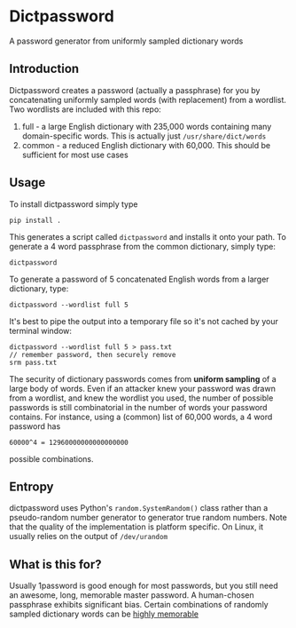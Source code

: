 Dictpassword
============
A password generator from uniformly sampled dictionary words

Introduction
------------
Dictpassword creates a password (actually a passphrase) for you by concatenating uniformly sampled words (with replacement) from a wordlist. Two wordlists are included with this repo:

  1. full - a large English dictionary with 235,000 words containing many domain-specific words. This is actually just `/usr/share/dict/words`
  2. common - a reduced English dictionary with 60,000. This should be sufficient for most use cases

Usage
-----
To install dictpassword simply type

    pip install .

This generates a script called `dictpassword` and installs it onto your path. To generate a 4 word passphrase from the common dictionary, simply type:

    dictpassword

To generate a password of 5 concatenated English words from a larger dictionary, type:

    dictpassword --wordlist full 5

It's best to pipe the output into a temporary file so it's not cached by your terminal window:

    dictpassword --wordlist full 5 > pass.txt
    // remember password, then securely remove
    srm pass.txt

The security of dictionary passwords comes from **uniform sampling** of a large body of words. Even if an attacker knew your password was drawn from a wordlist, and knew the wordlist you used, the number of possible passwords is still combinatorial in the number of words your password contains. For instance, using a (common) list of 60,000 words, a 4 word password has

    60000^4 = 12960000000000000000

possible combinations.

Entropy
-------
dictpassword uses Python's `random.SystemRandom()` class rather than a pseudo-random number generator to generator true random numbers. Note that the quality of the implementation is platform specific. On Linux, it usually relies on the output of `/dev/urandom`

What is this for?
-----------------
Usually 1password is good enough for most passwords, but you still need an awesome, long, memorable master password. A human-chosen passphrase exhibits significant bias. Certain combinations of randomly sampled dictionary words can be [highly memorable](http://xkcd.com/936/)
